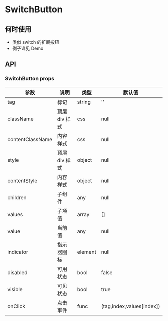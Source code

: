 # SwitchButton

## 何时使用

- 类似 switch 的扩展按钮
- 例子详见 Demo

## API

### SwitchButton props

| 参数             | 说明          | 类型    | 默认值                    |
| ---------------- | ------------- | ------- | ------------------------- |
| tag              | 标记          | string  | ''                        |
| className        | 顶层 div 样式 | css     | null                      |
| contentClassName | 内容样式      | css     | null                      |
| style            | 顶层 div 样式 | object  | null                      |
| contentStyle     | 内容样式      | object  | null                      |
| children         | 子组件        | any     | null                      |
| values           | 子项值        | array   | []                        |
| value            | 当前值        | any     | null                      |
| indicator        | 指示器图标    | element | null                      |
| disabled         | 可用状态      | bool    | false                     |
| visible          | 可见状态      | bool    | true                      |
| onClick          | 点击事件      | func    | (tag,index,values[index]) |
